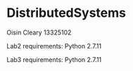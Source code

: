 # DistributedSystems
Oisin Cleary
13325102

Lab2 requirements:
	Python 2.7.11

Lab3 requirements:
	Python 2.7.11